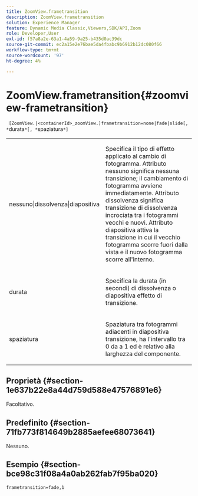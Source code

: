 ```yaml
---
title: ZoomView.frametransition
description: ZoomView.frametransition
solution: Experience Manager
feature: Dynamic Media Classic,Viewers,SDK/API,Zoom
role: Developer,User
exl-id: f57a8a2e-63a1-4a59-9a25-b435d0ac39dc
source-git-commit: ec2a15e2e76bae5da4fbabc9b6912b12dc080f66
workflow-type: tm+mt
source-wordcount: '97'
ht-degree: 4%

---
```


# ZoomView.frametransition{#zoomview-frametransition}

` [ZoomView.|<containerId>_zoomView.]frametransition=none|fade|slide[, *`durata`*[, *`spaziatura`*]`

<table id="table_D5992FCFF26046079089652B211BB6C5"> 
 <tbody> 
  <tr> 
   <td colname="col1"> <p> <span class="codeph"> nessuno|dissolvenza|diapositiva </span> </p> </td> 
   <td colname="col2"> <p>Specifica il tipo di effetto applicato al cambio di fotogramma. Attributo <span class="codeph"> nessuno </span> significa nessuna transizione; il cambiamento di fotogramma avviene immediatamente. Attributo <span class="codeph"> dissolvenza </span> significa transizione di dissolvenza incrociata tra i fotogrammi vecchi e nuovi. Attributo <span class="codeph"> diapositiva </span> attiva la transizione in cui il vecchio fotogramma scorre fuori dalla vista e il nuovo fotogramma scorre all'interno. </p> </td> 
  </tr> 
  <tr> 
   <td colname="col1"> <p> <span class="codeph"> <span class="varname"> durata </span> </span> </p> </td> 
   <td colname="col2"> <p>Specifica la durata (in secondi) di <span class="codeph"> dissolvenza </span> o <span class="codeph"> diapositiva </span> effetto di transizione. </p> </td> 
  </tr> 
  <tr> 
   <td colname="col1"> <p> <span class="codeph"> <span class="varname"> spaziatura </span> </span> </p> </td> 
   <td colname="col2"> <p>Spaziatura tra fotogrammi adiacenti in <span class="codeph"> diapositiva </span> transizione, ha l'intervallo tra <span class="codeph"> 0 </span> da a <span class="codeph"> 1 </span> ed è relativo alla larghezza del componente. </p> </td> 
  </tr> 
 </tbody> 
</table>

## Proprietà {#section-1e637b22e8a44d759d588e47576891e6}

Facoltativo.

## Predefinito {#section-71fb773f814649b2885aefee68073641}

Nessuno.

## Esempio {#section-bce98c31f08a4a0ab262fab7f95ba020}

`frametransition=fade,1`
